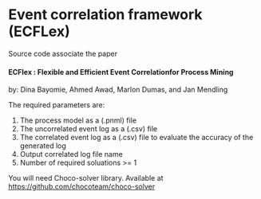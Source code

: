 # Event correlation framework (ECFLex)
Source code associate the paper
#### ECFlex : Flexible and Efficient Event Correlationfor Process Mining
by: Dina Bayomie, Ahmed Awad, Marlon Dumas, and Jan Mendling

The required parameters are:
1. The process model as a (.pnml) file
2. The uncorrelated event log as a (.csv) file
3. The correlated event log as a (.csv) file to evaluate the accuracy of the generated log
4. Output correlated log file name
5. Number of required soluations >= 1

You will need  Choco-solver library. Available at https://github.com/chocoteam/choco-solver
